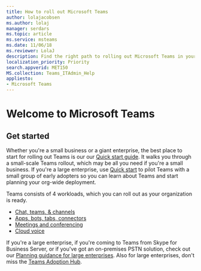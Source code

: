 ```yaml
---
title: How to roll out Microsoft Teams
author: lolajacobsen
ms.author: lolaj
manager: serdars
ms.topic: article
ms.service: msteams
ms.date: 11/06/18
ms.reviewer: LolaJ
description: Find the right path to rolling out Microsoft Teams in your organization. 
localization_priority: Priority
search.appverid: MET150
MS.collection: Teams_ITAdmin_Help
appliesto: 
- Microsoft Teams
---
```


# Welcome to Microsoft Teams

## Get started
Whether you're a small business or a giant enterprise, the best place to start for rolling out Teams is our our [Quick start guide](get-started-with-teams-quick-start.md). It walks you through a small-scale Teams rollout, which may be all you need if you're a small business. If you're a large enterprise, use [Quick start](get-started-with-teams-quick-start.md) to pilot Teams with a small group of early adopters so you can learn about Teams and start planning your org-wide deployment. 



Teams consists of 4 workloads, which you can roll out as your organization is ready. 
- [Chat, teams, & channels](deploy-chat-teams-channels-microsoft-teams-landing-page.md)
- [Apps, bots, tabs, connectors](deploy-apps-microsoft-teams-landing-page.md)
- [Meetings and conferencing](deploy-meetings-microsoft-teams-landing-page.md)
- [Cloud voice](cloud-voice-landing-page.md)


If you're a large enterprise, if you're coming to Teams from Skype for Business Server, or if you've got an on-premises PSTN solution, check out our [Planning guidance for large enterprises](plan-microsoft-teams-enterprise-deployment). Also for large enterprises, don't miss the [Teams Adoption Hub](adopt-microsoft-teams-landing-page.md).

